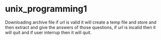 # unix_programming1
Downloading archive file if url is valid it will create a temp file and store and then extract and give the answers of those questions, if url is incalid then it will quit and if user interrup then it will quit.
